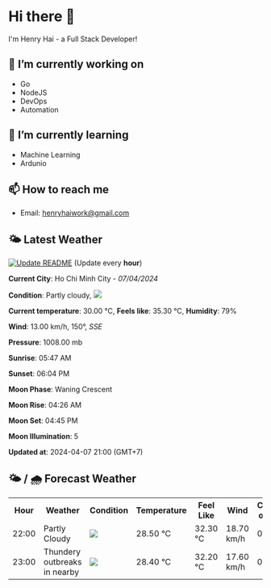 # Hi there 👋

I'm Henry Hai - a Full Stack Developer!

## 🔭 I’m currently working on

- Go
- NodeJS
- DevOps
- Automation

## 🌱 I’m currently learning

- Machine Learning
- Ardunio

## 📫 How to reach me

- Email: <henryhaiwork@gmail.com>

## 🌤️ Latest Weather
[![Update README](https://github.com/henry0hai/henry0hai/actions/workflows/udpateReadme.yml/badge.svg)](https://github.com/henry0hai/henry0hai/actions/workflows/udpateReadme.yml)
(Update every **hour**)
<!-- CURRENT_WEATHER:START -->
**Current City**: Ho Chi Minh City - *07/04/2024*

**Condition**: Partly cloudy, <img src="https://cdn.weatherapi.com/weather/64x64/night/116.png"/>

**Current temperature**: 30.00 °C, **Feels like**: 35.30 °C, **Humidity**: 79%

**Wind**: 13.00 km/h, 150°, *SSE*

**Pressure**: 1008.00 mb

**Sunrise**: 05:47 AM

**Sunset**: 06:04 PM

**Moon Phase**: Waning Crescent

**Moon Rise**: 04:26 AM

**Moon Set**: 04:45 PM

**Moon Illumination**: 5

**Updated at**: 2024-04-07 21:00 (GMT+7)<!-- CURRENT_WEATHER:END -->

## 🌤️ / 🌧️ Forecast Weather
<!-- FORECAST_WEATHER:START -->
<table>
		<tr>
			<th>Hour</th>
			<th>Weather</th>
			<th>Condition</th>
			<th>Temperature</th>
			<th>Feel Like</th>
			<th>Wind</th>
			<th>Chance of Rain</th>
		</tr>
				<tr>
					<td>22:00</td>
					<td>Partly Cloudy </td>
					<td><img src='https://cdn.weatherapi.com/weather/64x64/night/116.png'/></td>
					<td>28.50 °C</td>
					<td>32.30 °C</td>
					<td>18.70 km/h</td>
					<td>0 %</td>
				</tr>
				<tr>
					<td>23:00</td>
					<td>Thundery outbreaks in nearby</td>
					<td><img src='https://cdn.weatherapi.com/weather/64x64/night/200.png'/></td>
					<td>28.40 °C</td>
					<td>32.20 °C</td>
					<td>17.60 km/h</td>
					<td>0 %</td>
				</tr>
</table>
<!-- FORECAST_WEATHER:END -->
